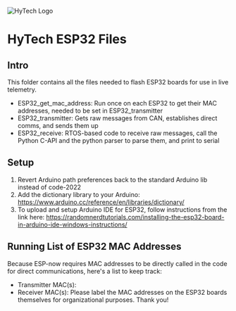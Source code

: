![HyTech Logo](https://hytechracing.gatech.edu/images/hytech_logo_small.png)
# HyTech ESP32 Files
## Intro
This folder contains all the files needed to flash ESP32 boards for use in live telemetry.
- ESP32_get_mac_address: Run once on each ESP32 to get their MAC addresses, needed to be set in ESP32_transmitter
- ESP32_transmitter: Gets raw messages from CAN, establishes direct comms, and sends them up
- ESP32_receive: RTOS-based code to receive raw messages, call the Python C-API and the python parser to parse them, and print to serial
## Setup
1. Revert Arduino path preferences back to the standard Arduino lib instead of code-2022
2. Add the dictionary library to your Arduino: https://www.arduino.cc/reference/en/libraries/dictionary/ 
3. To upload and setup Arduino IDE for ESP32, follow instructions from the link here: https://randomnerdtutorials.com/installing-the-esp32-board-in-arduino-ide-windows-instructions/
## Running List of ESP32 MAC Addresses
Because ESP-now requires MAC addresses to be directly called in the code for direct communications, here's a list to keep track:
- Transmitter MAC(s):
- Receiver MAC(s):
Please label the MAC addresses on the ESP32 boards themselves for organizational purposes. Thank you!
